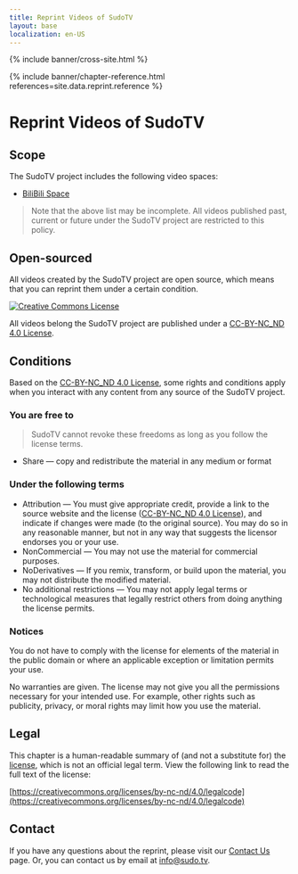 ```yaml
---
title: Reprint Videos of SudoTV
layout: base
localization: en-US
---
```


{% include banner/cross-site.html %}

{% include banner/chapter-reference.html 
  references=site.data.reprint.reference
%}

# Reprint Videos of SudoTV

## Scope

The SudoTV project includes the following video spaces:

- [BiliBili Space](https://space.bilibili.com/351184)

> Note that the above list may be incomplete. All videos published past, current or future under the SudoTV project are restricted to this policy.

## Open-sourced

All videos created by the SudoTV project are open source, which means that you can reprint them under a certain condition.

<p class="site-centered">
    <a rel="license" href="http://creativecommons.org/licenses/by-nc-nd/4.0/">
        <img 
            alt="Creative Commons License" 
            style="border-width:0"
            src="https://i.creativecommons.org/l/by-nc-nd/4.0/88x31.png" 
        />
    </a>
</p>

All videos belong the SudoTV project are published under a [CC-BY-NC_ND 4.0 License](http://creativecommons.org/licenses/by-nc-nd/4.0/).

## Conditions

Based on the [CC-BY-NC_ND 4.0 License](http://creativecommons.org/licenses/by-nc-nd/4.0/), some rights and conditions apply when you interact with any content from any source of the SudoTV project.

### You are free to

> SudoTV cannot revoke these freedoms as long as you follow the license terms.

- Share — copy and redistribute the material in any medium or format

### Under the following terms

- Attribution — You must give appropriate credit, provide a link to the source website and the license ([CC-BY-NC_ND 4.0 License](http://creativecommons.org/licenses/by-nc-nd/4.0/)), and indicate if changes were made (to the original source). You may do so in any reasonable manner, but not in any way that suggests the licensor endorses you or your use.
- NonCommercial — You may not use the material for commercial purposes.
- NoDerivatives — If you remix, transform, or build upon the material, you may not distribute the modified material.
- No additional restrictions — You may not apply legal terms or technological measures that legally restrict others from doing anything the license permits.

### Notices

You do not have to comply with the license for elements of the material in the public domain or where an applicable exception or limitation permits your use.

No warranties are given. The license may not give you all the permissions necessary for your intended use. For example, other rights such as publicity, privacy, or moral rights may limit how you use the material.

## Legal

This chapter is a human-readable summary of (and not a substitute for) the [license](https://creativecommons.org/licenses/by-nc-nd/4.0/legalcode), which is not an official legal term. View the following link to read the full text of the license:

[https://creativecommons.org/licenses/by-nc-nd/4.0/legalcode](https://creativecommons.org/licenses/by-nc-nd/4.0/legalcode)

## Contact

If you have any questions about the reprint, please visit our [Contact Us](https://sudo.tv/contact) page. Or, you can contact us by email at [info@sudo.tv](mailto://info@sudo.tv).
